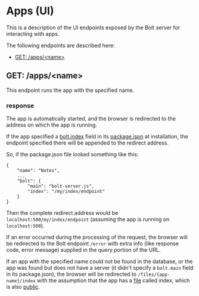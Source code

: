 # Apps \(UI\)

This is a description of the UI endpoints exposed by the Bolt server for interacting with apps.

The following endpoints are described here:

* [GET: /apps/&lt;name&gt;](#get-appsname)

## GET: /apps/&lt;name&gt;

This endpoint runs the app with the specified name.

### response

The app is automatically started, and the browser is redirected to the address on which the app is running.

If the app specified a [bolt.index](/package-index.md) field in its [package.json](/packagejson.md) at installation, the endpoint specified there will be appended to the redirect address.

So, if the package.json file looked something like this:

```
{
    "name": "Notes",
    ...
    "bolt": {
        "main": "bolt-server.js",
        "index": "/my/index/endpoint"
    }
}
```

Then the complete redirect address would be `localhost:500/my/index/endpoint` \(assuming the app is running on `localhost:500`\).

If an error occurred during the processing of the request, the browser will be redirected to the Bolt endpoint `/error` with extra info \(like response code, error message\) supplied in the query portion of the URL.

If an app with the specified name could not be found in the database, or the app was found but does not have a server \(it didn't specify a `bolt.main` field in its package.json\), the browser will be redirected to `/files/{app-name}/index` with the assumption that the app has a [file](/files.md) called index, which is also [public](/public.md).

